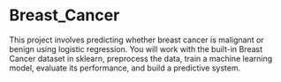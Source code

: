 # Breast_Cancer
This project involves predicting whether breast cancer is malignant or benign using logistic regression. 
You will work with the built-in Breast Cancer dataset in sklearn, preprocess the data, 
train a machine learning model, evaluate its performance, and build a predictive system.

